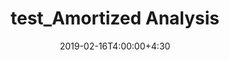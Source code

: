 ---
type: assignment
date: 2019-02-16T4:00:00+4:30
title: test_Amortized Analysis
pdf: /static_files/assignments/کوییز تحلیل سرشکن.pdf
#attachment: /static_files/assignments/DS_A1.zip
#solutions: /static_files/assignments
due: 2019-02-21T23:59:00+3:30
---